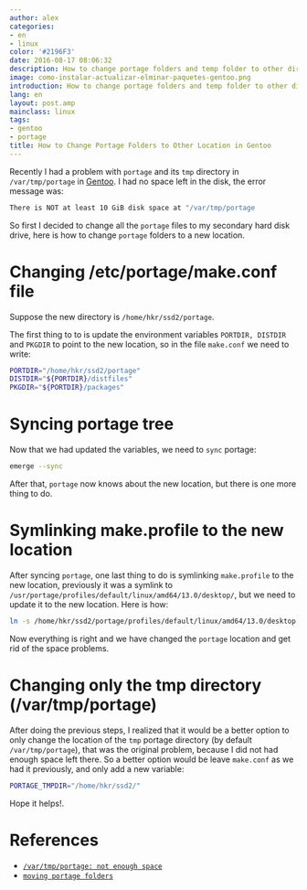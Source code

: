 ```yaml
---
author: alex
categories:
- en
- linux
color: '#2196F3'
date: 2016-08-17 08:06:32
description: How to change portage folders and temp folder to other directory
image: como-instalar-actualizar-elminar-paquetes-gentoo.png
introduction: How to change portage folders and temp folder to other directory
lang: en
layout: post.amp
mainclass: linux
tags:
- gentoo
- portage
title: How to Change Portage Folders to Other Location in Gentoo
---
```


Recently I had a problem with `portage` and its `tmp` directory in `/var/tmp/portage` in [Gentoo](/tags/#gentoo). I had no space left in the disk, the error message was:

```bash
There is NOT at least 10 GiB disk space at "/var/tmp/portage
```

So first I decided to change all the `portage` files to my secondary hard disk drive, here is how to change `portage` folders to a new location.



# Changing /etc/portage/make.conf file

<!--more-->

Suppose the new directory is `/home/hkr/ssd2/portage`.

The first thing to to is update the environment variables `PORTDIR, DISTDIR` and `PKGDIR` to point to the new location, so in the file `make.conf` we need to write:

```bash
PORTDIR="/home/hkr/ssd2/portage"
DISTDIR="${PORTDIR}/distfiles"
PKGDIR="${PORTDIR}/packages"
```

# Syncing portage tree

Now that we had updated the variables, we need to `sync` portage:

```bash
emerge --sync
```

After that, `portage` now knows about the new location, but there is one more thing to do.

# Symlinking make.profile to the new location

After syncing `portage`, one last thing to do is symlinking `make.profile` to the new location, previously it was a symlink to `/usr/portage/profiles/default/linux/amd64/13.0/desktop/`, but we need to update it to the new location. Here is how:

```bash
ln -s /home/hkr/ssd2/portage/profiles/default/linux/amd64/13.0/desktop /etc/portage/make.profile
```

Now everything is right and we have changed the `portage` location and get rid of the space problems.

# Changing only the tmp directory (/var/tmp/portage)

After doing the previous steps, I realized that it would be a better option to only change the location of the `tmp` portage directory (by default `/var/tmp/portage`), that was the original problem, because I did not had enough space left there. So a better option would be leave `make.conf` as we had it previously, and only add a new variable:

```bash
PORTAGE_TMPDIR="/home/hkr/ssd2/"
```

Hope it helps!.

# References

- [`/var/tmp/portage: not enough space`](https://forums.gentoo.org/viewtopic-t-774539.html "/var/tmp/portage: not enough space")
- [`moving portage folders`](https://forums.gentoo.org/viewtopic.php?t=120770 "moving portage folders [SOLVED]")